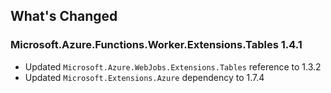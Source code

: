 ## What's Changed

<!-- Please add your release notes in the following format:
- My change description (#PR/#issue)
-->

### Microsoft.Azure.Functions.Worker.Extensions.Tables 1.4.1

- Updated `Microsoft.Azure.WebJobs.Extensions.Tables` reference to 1.3.2
- Updated `Microsoft.Extensions.Azure` dependency to 1.7.4

